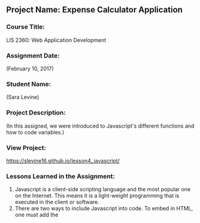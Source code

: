 ## Project Name:  Expense Calculator Application

### Course Title:
LIS 2360:  Web Application Development

### Assignment Date:  
(February 10, 2017)

### Student Name:  
(Sara Levine)

### Project Description:
(In this assigned, we were introduced to Javascript's different functions and how to code variables.)

### View Project:
https://slevine16.github.io/lesson4_javascript/

### Lessons Learned in the Assignment:
1. Javascript is a client-side scripting language and the most popular one on the Internet. This means it is a light-weight programming that is executed in the client or software.
2. There are two ways to include Javascript into code. To embed in HTML, one must add the <script> tag. Then define the two attributes, src and type. The second way to add Javascript is as a separate file.
3. Variables are used to store data in memory. They are case sensitive and must begin with a letter or underscore. Since Javascript is a loosely typed language, a variable can take on any data type depending on the value it is assigned. 
